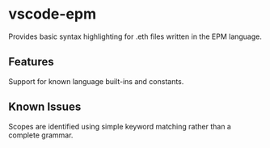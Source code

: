 # vscode-epm

Provides basic syntax highlighting for .eth files written in the EPM language.

## Features

Support for known language built-ins and constants.

## Known Issues

Scopes are identified using simple keyword matching rather than a complete grammar.
